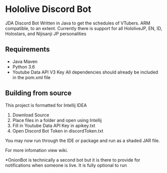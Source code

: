 # Hololive Discord Bot
JDA Discord Bot Written in Java to get the schedules of VTubers. ARM compatible, to an extent.
Currently there is support for all HololiveJP, EN, ID, Holostars, and Nijisanji JP personalities

## Requirements 
- Java Maven
- Python 3.6
- Youtube Data API V3 Key
All dependencies should already be included in the pom.xml file 

## Building from source
This project is formatted for Intellij IDEA 
1. Download Source
2. Place files in a folder and open using Intellij
3. Fill in Youtube Data API Key in apikey.txt
4. Open Discord Bot Token in discordToken.txt

You may now run through the IDE or package and run as a shaded JAR file.

For more infomation view wiki.

*OnionBot is technically a second bot but it is there to provide for notifications when someone is live. It is fully optional to run
